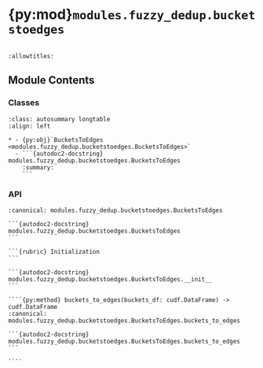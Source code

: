 # {py:mod}`modules.fuzzy_dedup.bucketstoedges`

```{py:module} modules.fuzzy_dedup.bucketstoedges
```

```{autodoc2-docstring} modules.fuzzy_dedup.bucketstoedges
:allowtitles:
```

## Module Contents

### Classes

````{list-table}
:class: autosummary longtable
:align: left

* - {py:obj}`BucketsToEdges <modules.fuzzy_dedup.bucketstoedges.BucketsToEdges>`
  - ```{autodoc2-docstring} modules.fuzzy_dedup.bucketstoedges.BucketsToEdges
    :summary:
    ```
````

### API

`````{py:class} BucketsToEdges(cache_dir: str | None = None, id_fields: list | str = 'id', str_id_name: str = 'id', bucket_field: str = '_bucket_id', logger: logging.LoggerAdapter | str = './', profile_dir: str | None = None)
:canonical: modules.fuzzy_dedup.bucketstoedges.BucketsToEdges

```{autodoc2-docstring} modules.fuzzy_dedup.bucketstoedges.BucketsToEdges
```

```{rubric} Initialization
```

```{autodoc2-docstring} modules.fuzzy_dedup.bucketstoedges.BucketsToEdges.__init__
```

````{py:method} buckets_to_edges(buckets_df: cudf.DataFrame) -> cudf.DataFrame
:canonical: modules.fuzzy_dedup.bucketstoedges.BucketsToEdges.buckets_to_edges

```{autodoc2-docstring} modules.fuzzy_dedup.bucketstoedges.BucketsToEdges.buckets_to_edges
```

````

`````
